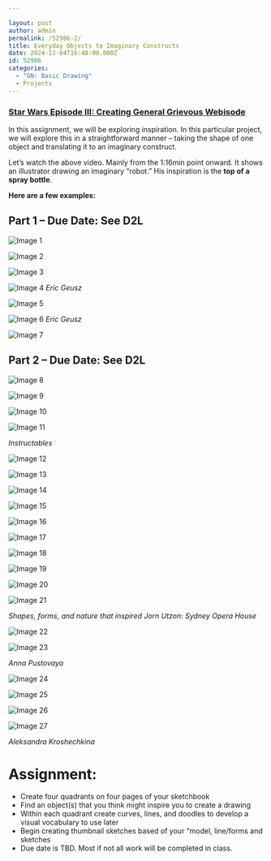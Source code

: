 ```yaml
---

layout: post
author: admin
permalink: /52986-2/
title: Everyday Objects to Imaginary Constructs
date: 2024-12-04T16:48:00.000Z
id: 52986
categories:
  - "GN: Basic Drawing"
  - Projects
---
```

### [Star Wars Episode III: Creating General Grievous Webisode](https://www.youtube.com/embed/tBOoZ5Tuh2o?feature=oembed)

In this assignment, we will be exploring inspiration. In this particular project, we will explore this in a straightforward manner – taking the shape of one object and translating it to an imaginary construct.

Let’s watch the above video. Mainly from the 1:16min point onward. It shows an illustrator drawing an imaginary “robot.” His inspiration is the **top of a spray bottle**.


**Here are a few examples:**

## Part 1 – Due Date: See D2L

![Image 1](https://image-control-storage.s3.amazonaws.com/2019/10/15185204/fe2c25ee54f92003d1d5a5e0e39edb57.jpg)

![Image 2](https://image-control-storage.s3.amazonaws.com/2019/10/15151623/95f51a7ca5274c465181cfa763045775-422x1024.jpg)

![Image 3](https://image-control-storage.s3.amazonaws.com/2019/10/15185210/9cd744cb14280965293c9e6249dd4f06.jpg)

![Image 4](https://image-control-storage.s3.amazonaws.com/2019/09/15144009/2b8000a197035a4551bac2cbf9f574d5.jpg)
*Eric Geusz*

![Image 5](https://image-control-storage.s3.amazonaws.com/2019/10/15185218/5cd2f557f69e28daf4b4141fc21a007e.jpg)

![Image 6](https://image-control-storage.s3.amazonaws.com/2019/09/15144019/898b57ea86de94a95cc706389bfd6efe.jpg)
*Eric Geusz*

![Image 7](https://image-control-storage.s3.amazonaws.com/2019/10/15185229/5cd2f557f69e28daf4b4141fc21a007e-1.jpg)

## Part 2 – Due Date: See D2L

![Image 8](https://image-control-storage.s3.amazonaws.com/2019/10/15141303/54174dd890c6f7cd2a488b43d9bf2421.jpg)

![Image 9](https://image-control-storage.s3.amazonaws.com/2019/10/15141204/29c75a8c4e3fc6308e8a9402969ee4d3.jpg)

![Image 10](https://image-control-storage.s3.amazonaws.com/2019/10/15141215/c2d3860404be7c9c6d58db1f6573d910.jpg)

![Image 11](https://image-control-storage.s3.amazonaws.com/2019/09/15143824/efb9ac2de0223b8b6e3e2888a637e0dd.jpg)

*Instructables*

![Image 12](https://image-control-storage.s3.amazonaws.com/2019/10/15141233/4e10e3b1cd94ed0c10956e970d1564d8.jpg)

![Image 13](https://image-control-storage.s3.amazonaws.com/2019/10/15142155/469eb23412413ca43fa2e25e6bfd8c03.jpg)

![Image 14](https://image-control-storage.s3.amazonaws.com/2019/10/15141242/c2d3860404be7c9c6d58db1f6573d910-1.jpg)

![Image 15](https://image-control-storage.s3.amazonaws.com/2019/10/16110156/5c017511692307.560fbc2f9ddec-1.jpg)

![Image 16](https://image-control-storage.s3.amazonaws.com/2019/10/16110159/6b55bd7ecf5977e76aac542f1990fc32-1-372x1024.jpg)

![Image 17](https://image-control-storage.s3.amazonaws.com/2019/10/16110202/80b6a0ea2320e6a8f2e3039c02321cab-528x1024-528x1024.jpg)

![Image 18](https://image-control-storage.s3.amazonaws.com/2019/10/16110206/2019-09-15-14_37_21-Window11.png)

![Image 19](https://image-control-storage.s3.amazonaws.com/2019/10/16110209/f745776df2d6e0d6f6ffe07e6c0bfd2c1.jpg)

![Image 20](https://image-control-storage.s3.amazonaws.com/2019/10/16110513/nature1-2.png)

![Image 21](https://image-control-storage.s3.amazonaws.com/2019/09/11094035/nature1.png) 
 
*Shapes, forms, and nature that inspired Jorn Utzon: Sydney Opera House*  

![Image 22](https://image-control-storage.s3.amazonaws.com/2019/09/15143919/2019-09-15-14_37_21-Window1.png)

![Image 23](https://image-control-storage.s3.amazonaws.com/2019/09/15145337/f745776df2d6e0d6f6ffe07e6c0bfd2c.jpg)
 
*Anna Pustovaya*

![Image 24](https://image-control-storage.s3.amazonaws.com/2019/09/11100024/fada5f11692307.560fbc288510c.jpg)

![Image 25](https://image-control-storage.s3.amazonaws.com/2019/09/11100027/5c017511692307.560fbc2f9ddec.jpg)

![Image 26](https://image-control-storage.s3.amazonaws.com/2019/09/11100030/9fe1d711692307.560fbc2f95366.jpg)

![Image 27](https://image-control-storage.s3.amazonaws.com/2019/09/11100034/a0994611692307.560fbc793e8aa.jpg)  

*Aleksandra Kroshechkina*

# Assignment:

- Create four quadrants on four pages of your sketchbook
- Find an object(s) that you think might inspire you to create a drawing
- Within each quadrant create curves, lines, and doodles to develop a visual vocabulary to use later
- Begin creating thumbnail sketches based of your “model, line/forms and sketches
- Due date is TBD. Most if not all work will be completed in class.


